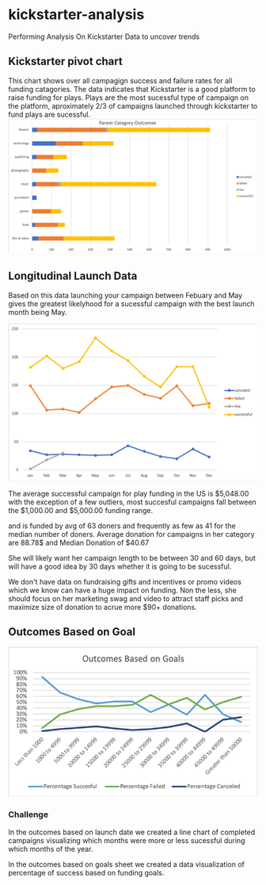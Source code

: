 # kickstarter-analysis
Performing Analysis On Kickstarter Data to uncover trends



## Kickstarter pivot chart
This chart shows over all campagign success and failure rates for all funding catagories.
The data indicates that Kickstarter is a good platform to raise funding for plays.
Plays are the most sucessful type of campaign on the platform, aproximately 2/3 of campaigns launched through kickstarter to fund plays are sucessful. 
![kickstarter_pivot_chart](images/kickstarter_pivot_chart.png)

## Longitudinal Launch Data
Based on this data launching your campaign between Febuary and May gives the greatest likelyhood for a sucessful campaign with the best launch month being May. 

![longitudinal_launch_data](images/longitudinal_launch_data.png)

The average successful campaign for play funding in the US is $5,048.00 with the exception of a few outliers, most succesful campaigns fall between the $1,000.00 and $5,000.00 funding range. 

and is funded by avg of 63 doners and frequently as few as 41 for the median number of doners.  Average donation for campaigns in her category are 88.78$ and Median Donation of $40.67

She will likely want her campaign length to be between 30 and 60 days, but will have a good idea by 30 days whether it is going to be sucessful. 

We don't have data on fundraising gifts and incentives or promo videos which we know can have a huge impact on funding. Non the less, she should focus on her marketing swag and video to attract staff picks and maximize size of donation to acrue more $90+ donations. 


## Outcomes Based on Goal
![Outcomes Based on Goal](images/Outcomes_based_on_goal.png)


### Challenge

In the outcomes based on launch date we created a line chart of completed campaigns visualizing which months were more or less sucessful during which months of the year.

In the outcomes based on goals sheet we created a data visualization of percentage of success based on funding goals.
